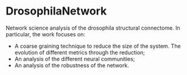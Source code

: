 # DrosophilaNetwork
Network science analysis of the drosophila structural connectome.
In particular, the work focuses on:
- A coarse graining technique to reduce the size of the system. The evolution of different metrics through the reduction;
- An analysis of the different neural communities;
- An analysis of the robustness of the network.
